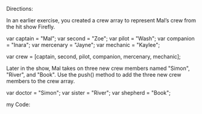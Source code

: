 Directions:

In an earlier exercise, you created a crew array to represent Mal’s crew from the hit show Firefly.

var captain = "Mal";
var second = "Zoe";
var pilot = "Wash";
var companion = "Inara";
var mercenary = "Jayne";
var mechanic = "Kaylee";

var crew = [captain, second, pilot, companion, mercenary, mechanic];

Later in the show, Mal takes on three new crew members named "Simon", "River", and "Book". Use the push() method to add the three new crew members to the crew array.

var doctor = "Simon";
var sister = "River";
var shepherd = "Book";

my Code:
